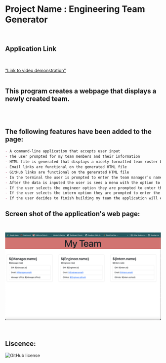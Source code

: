 # Project Name : Engineering Team Generator
<br/>

## Application Link
<br/>

["Link to video demonstration"](https://kasdjono.github.io/task-organizer/)  
<br/>

## This program creates a webpage that displays a newly created team.
<br/>
<br/>

## The following features have been added to the page:

```md
- A command-line application that accepts user input  
- The user prompted for my team members and their information  
- HTML file is generated that displays a nicely formatted team roster based on user input  
- Email links are functional on the generated HTML file  
- GitHub links are functional on the generated HTML file  
- In the terminal the user is prompted to enter the team manager’s name, employee ID, email address, and office number  
- After the data is inputed the user is sees a menu with the option to add an engineer or an intern or to finish building my team  
- If the user selects the engineer option they are prompted to enter the engineer’s name, ID, email, and GitHub username, and then taken back to the selection menu  
- If the user selects the intern option they are prompted to enter the intern’s name, ID, email, and school, and I am taken back to the selection menu  
- If the user decides to finish building my team the application will exit the application, and the HTML is generated  
```

## Screen shot of the application's web page:
<br/>


!["screen shot 1 of website after adjustments"](./images/image-1.png)


<br/>

## Liscence:  

![GitHub license](https://img.shields.io/badge/license-MIT-blue.svg)  